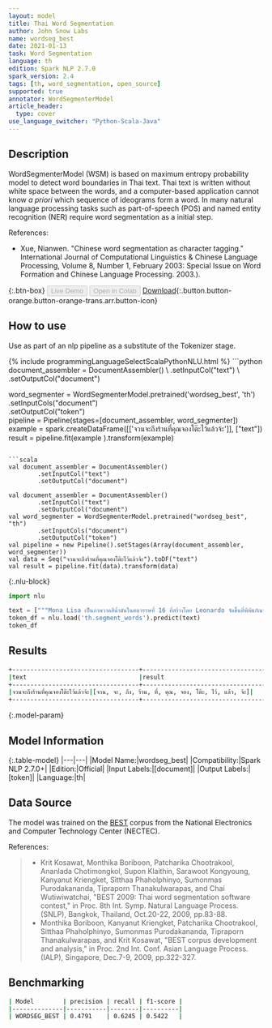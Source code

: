 ```yaml
---
layout: model
title: Thai Word Segmentation
author: John Snow Labs
name: wordseg_best
date: 2021-01-13
task: Word Segmentation
language: th
edition: Spark NLP 2.7.0
spark_version: 2.4
tags: [th, word_segmentation, open_source]
supported: true
annotator: WordSegmenterModel
article_header:
  type: cover
use_language_switcher: "Python-Scala-Java"
---
```


## Description

WordSegmenterModel (WSM) is based on maximum entropy probability model to detect word boundaries in Thai text. Thai text is written without white space between the words, and a computer-based application cannot know _a priori_ which sequence of ideograms form a word. In many natural language processing tasks such as part-of-speech (POS) and named entity recognition (NER) require word segmentation as a initial step.


References:

- Xue, Nianwen. "Chinese word segmentation as character tagging." International Journal of Computational Linguistics & Chinese Language Processing, Volume 8, Number 1, February 2003: Special Issue on Word Formation and Chinese Language Processing. 2003.).

{:.btn-box}
<button class="button button-orange" disabled>Live Demo</button>
<button class="button button-orange" disabled>Open in Colab</button>
[Download](https://s3.amazonaws.com/auxdata.johnsnowlabs.com/public/models/wordseg_best_th_2.7.0_2.4_1610543628078.zip){:.button.button-orange.button-orange-trans.arr.button-icon}

## How to use

Use as part of an nlp pipeline as a substitute of the Tokenizer stage.

<div class="tabs-box" markdown="1">
{% include programmingLanguageSelectScalaPythonNLU.html %}
```python
document_assembler = DocumentAssembler() \
    .setInputCol("text") \
    .setOutputCol("document")
    
word_segmenter = WordSegmenterModel.pretrained('wordseg_best', 'th')\
        .setInputCols("document")\
        .setOutputCol("token")       
pipeline = Pipeline(stages=[document_assembler, word_segmenter])
example = spark.createDataFrame([['จวนจะถึงร้านที่คุณจองโต๊ะไว้แล้วจ้ะ']], ["text"])
result = pipeline.fit(example ).transform(example)
```

```scala
val document_assembler = DocumentAssembler()
        .setInputCol("text")
        .setOutputCol("document")
        
val document_assembler = DocumentAssembler()
        .setInputCol("text")
        .setOutputCol("document")
val word_segmenter = WordSegmenterModel.pretrained("wordseg_best", "th")
        .setInputCols("document")
        .setOutputCol("token")
val pipeline = new Pipeline().setStages(Array(document_assembler, word_segmenter))
val data = Seq("จวนจะถึงร้านที่คุณจองโต๊ะไว้แล้วจ้ะ").toDF("text")
val result = pipeline.fit(data).transform(data)
```

{:.nlu-block}
```python
import nlu

text = ["""Mona Lisa เป็นภาพวาดสีน้ำมันในศตวรรษที่ 16 ที่สร้างโดย Leonardo จัดขึ้นที่พิพิธภัณฑ์ลูฟร์ในปารีส"""]
token_df = nlu.load('th.segment_words').predict(text)
token_df
```

</div>

## Results

```bash
+-----------------------------------+---------------------------------------------------------+
|text                               |result                                                   |
+-----------------------------------+---------------------------------------------------------+
|จวนจะถึงร้านที่คุณจองโต๊ะไว้แล้วจ้ะ|[จวน, จะ, ถึง, ร้าน, ที่, คุณ, จอง, โต๊ะ, ไว้, แล้ว, จ้ะ]|
+-----------------------------------+---------------------------------------------------------+
```

{:.model-param}
## Model Information

{:.table-model}
|---|---|
|Model Name:|wordseg_best|
|Compatibility:|Spark NLP 2.7.0+|
|Edition:|Official|
|Input Labels:|[document]|
|Output Labels:|[token]|
|Language:|th|

## Data Source

The model was trained on the [BEST](http://thailang.nectec.or.th/best) corpus from the National Electronics and Computer Technology Center (NECTEC).

References:

> - Krit Kosawat, Monthika Boriboon, Patcharika Chootrakool, Ananlada Chotimongkol, Supon Klaithin, Sarawoot Kongyoung, Kanyanut Kriengket, Sitthaa Phaholphinyo, Sumonmas Purodakananda, Tipraporn Thanakulwarapas, and Chai Wutiwiwatchai, "BEST 2009: Thai word segmentation software contest," in Proc. 8th Int. Symp. Natural Language Process. (SNLP), Bangkok, Thailand, Oct.20-22, 2009, pp.83-88.
> - Monthika Boriboon, Kanyanut Kriengket, Patcharika Chootrakool, Sitthaa Phaholphinyo, Sumonmas Purodakananda, Tipraporn Thanakulwarapas, and Krit Kosawat, "BEST corpus development and analysis," in Proc. 2nd Int. Conf. Asian Language Process. (IALP), Singapore, Dec.7-9, 2009, pp.322-327.

## Benchmarking

```bash
| Model        | precision | recall | f1-score |
|--------------|-----------|--------|----------|
| WORDSEG_BEST | 0.4791    | 0.6245 | 0.5422   |
```